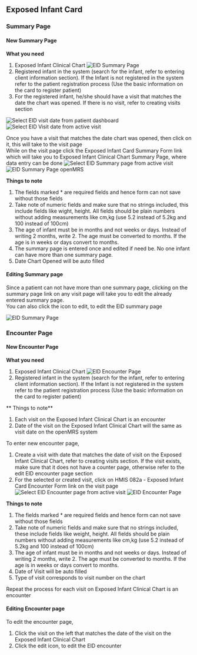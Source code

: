 ## Exposed Infant Card
### Summary Page
#### New Summary Page
**What you need**
1. Exposed Infant Clinical Chart
![EID Summary Page](images/eid_summary_page.jpg)
2. Registered infant in the system (search for the infant, refer to entering client information section). If the Infant is not registered in the system refer to the patient registration process (Use the basic information on the card to register patient)
3. For the registered infant, he/she should have a visit that matches the date the chart was opened. If there is no visit, refer to creating visits section

![Select EID visit date from patient dashboard](images/eid_select_visit_page.png)
![Select EID Visit date from active visit](images/eid_select_visit_page_active_visit.png)

Once you have a visit that matches the date chart was opened, then click on it, this will take to the visit page  
While on the visit page click the Exposed Infant Card Summary Form link which will take you to Exposed Infant Clinical Chart Summary Page, where data entry can be done
![Select EID Summary page from active visit](images/visit_page_select_eid_summary.png)
![EID Summary Page openMRS](images/eid_summary_page_openmrs.png)

**Things to note**
1. The fields marked * are required fields and hence form can not save without those fields
2. Take note of numeric fields and make sure that no strings included, this include fields like wight, height. All fields should be plain numbers without adding measurements like cm,kg (use 5.2 instead of 5.2kg and 100 instead of 100cm)
3. The age of infant must be in months and not weeks or days. Instead of writing 2 months, write 2. The age must be converted to months. If the age is in weeks or days convert to months.
4. The summary page is entered once and edited if need be. No one infant can have more than one summary page.
5. Date Chart Opened will be auto filled

#### Editing Summary page
Since a patient can not have more than one summary page, clicking on the summary page link on any visit page will take you to edit the already entered summary page.  
You can also click the icon to edit, to edit the EID summary page  

![EID Summary Page](images/eid_summary_page_openmrs_edit.png)
### Encounter Page
#### New Encounter Page
**What you need**
1. Exposed Infant Clinical Chart
![EID Encounter Page](images/eid_encounter_page.jpg)
2. Registered infant in the system (search for the infant, refer to entering client information section). If the Infant is not registered in the system refer to the patient registration process (Use the basic information on the card to register patient)  

** Things to note**  
1. Each visit on the Exposed Infant Clinical Chart is an encounter
2. Date of the visit on the Exposed Infant Clinical Chart will the same as visit date on the openMRS system

To enter new encounter page,  
1. Create a visit with date that matches the date of visit on the Exposed Infant Clinical Chart, refer to creating visits section. If the visit exists, make sure that it does not have a counter page, otherwise refer to the edit EID encounter page section
2. For the selected or created visit, click on HMIS 082a - Exposed Infant Card Encounter Form link on the visit page  
![Select EID Encounter page from active visit](images/visit_page_select_eid_encounter.png)
![EID Encounter Page](images/eid_encounter_page_openmrs.png)


**Things to note**
1. The fields marked * are required fields and hence form can not save without those fields
2. Take note of numeric fields and make sure that no strings included, these include fields like weight, height. All fields should be plain numbers without adding measurements like cm,kg (use 5.2 instead of 5.2kg and 100 instead of 100cm)
3. The age of infant must be in months and not weeks or days. Instead of writing 2 months, write 2. The age must be converted to months. If the age is in weeks or days convert to months.
4. Date of Visit will be auto filled  
5. Type of visit corresponds to visit number on the chart

Repeat the process for each visit on Exposed Infant Clinical Chart is an encounter

#### Editing Encounter page
To edit the encounter page,
1. Click the visit on the left that matches the date of the visit on the  Exposed Infant Clinical Chart
2. Click the edit icon, to edit the EID encounter
